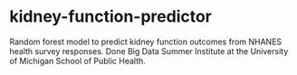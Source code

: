 # kidney-function-predictor
Random forest model to predict kidney function outcomes from NHANES health survey responses. Done Big Data Summer Institute at the University of Michigan School of Public Health. 
